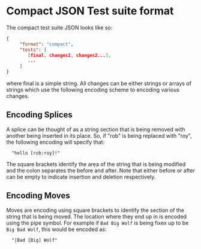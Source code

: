 # Compact JSON Test suite format

The compact test suite JSON looks like so:

```json
{
     "format": "compact",
     "tests": [
        [final, changes1, changes2...],
        ...
     ]
}
```

where final is a simple string.  All changes can be either strings
or arrays of strings which use the following encoding scheme to
encoding various changes.

## Encoding Splices

A splice can be thought of as a string section that is being removed
with another being inserted in its place.  So, if "rob" is being
replaced with "roy", the following encoding will specify that:

```
  "hello [rob:roy]!"
```

The square brackets identify the area of the string that is being
modified and the colon separates the before and after.  Note that
either before or after can be empty to indicate insertion and deletion
respectively.

## Encoding Moves

Moves are encoding using square brackets to identify the section of
the string that is being moved.  The location where they end up in is
encoded using the pipe symbol.  For example if `Bad Big Wolf` is being
fixex up to be `Big Bad Wolf`, this would be encoded as:

```
  "|Bad [Big] Wolf"
```

